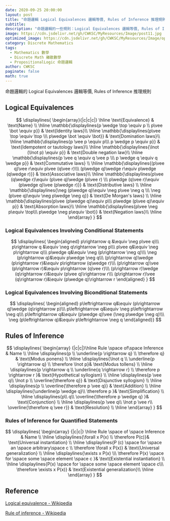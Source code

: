 ```yaml
---
date: 2020-09-25 20:00:00
layout: post
title: "命題邏輯 Logical Equivalences 邏輯等價, Rules of Inference 推理規則"
subtitle: 
description: "命題邏輯的一些規則：Logical Equivalences 邏輯等價, Rules of Inference 推理規則"
image: https://cdn.jsdelivr.net/gh/CWKSC/MyResources/Image/post11.jpg
optimized_image: https://cdn.jsdelivr.net/gh/CWKSC/MyResources/Image/optimized/post11_opt.jpg
category: Discrete Mathematics
tags: 
  - Mathematics 數學
  - Discrete Math 離散數學
  - PropositionalLogic 命題邏輯
author: CWKSC
paginate: false
math: true
---
```


命題邏輯的 Logical Equivalences 邏輯等價, Rules of Inference 推理規則

## Logical Equivalences

$$
\displaylines{
\begin{array}{|c|c|c|}
\hline
  \text{Equivalence} & \text{Name} \\ 
\hline
   \mathbb{\displaylines{p \wedge \top \equiv p \\
p\vee \bot \equiv p}} & \text{Identity laws}\\
\hline
   \mathbb{\displaylines{p\vee \top \equiv \top \\\
p\wedge \bot \equiv \bot}} & \text{Domination laws}\\
\hline
   \mathbb{\displaylines{p \vee p \equiv p\\\
p \wedge p \equiv p}} & \text{Idempotent or tautology laws}\\ 
\hline
   \mathbb{\displaylines{\lnot (\lnot p) \equiv p}} & \text{Double negation law}\\
\hline
   \mathbb{\displaylines{p \vee q \equiv q \vee p \\\
p \wedge q \equiv q \wedge p}} & \text{Commutative laws} \\
\hline
   \mathbb{\displaylines{(p\vee q)\vee r\equiv p\vee (q\vee r)\\\
(p\wedge q)\wedge r\equiv p\wedge (q\wedge r)}} & \text{Associative laws}\\ 
\hline
   \mathbb{\displaylines{p\vee (q\wedge r)\equiv (p\vee q)\wedge (p\vee r) \\\
p\wedge (q\vee r)\equiv (p\wedge q)\vee (p\wedge r)}} & \text{Distributive laws} \\ 
\hline
    \mathbb{\displaylines{\neg (p\wedge q)\equiv \neg p\vee \neg q \\\
\neg (p\vee q)\equiv \neg p\wedge \neg q}} & \text{De Morgan's laws} \\
\hline
    \mathbb{\displaylines{p\vee (p\wedge q)\equiv p\\\
p\wedge (p\vee q)\equiv p}} & \text{Absorption laws}\\
\hline
    \mathbb{\displaylines{p\vee \neg p\equiv \top\\\
p\wedge \neg p\equiv \bot}} & \text{Negation laws}\\
    \hline
\end{array}
}
$$

### Logical Equivalences Involving Conditional Statements

$$
\displaylines{
\begin{aligned}
p\rightarrow q &\equiv \neg p\vee q\\\
p\rightarrow q &\equiv \neg q\rightarrow \neg p\\\
p\vee q&\equiv \neg p\rightarrow q\\\
p\wedge q&\equiv \neg (p\rightarrow \neg q)\\\
\neg (p\rightarrow q)&\equiv p\wedge \neg q\\\
(p\rightarrow q)\wedge (p\rightarrow r)&\equiv p\rightarrow (q\wedge r)\\\
(p\rightarrow q)\vee (p\rightarrow r)&\equiv p\rightarrow (q\vee r)\\\
(p\rightarrow r)\wedge (q\rightarrow r)&\equiv (p\vee q)\rightarrow r\\\
(p\rightarrow r)\vee (q\rightarrow r)&\equiv (p\wedge q)\rightarrow r
\end{aligned}
}
$$

### Logical Equivalences Involving Biconditional Statements

$$
\displaylines{
\begin{aligned}
p\leftrightarrow  q&\equiv (p\rightarrow q)\wedge (q\rightarrow p)\\\
p\leftrightarrow  q&\equiv \neg p\leftrightarrow  \neg q\\\
p\leftrightarrow  q&\equiv (p\wedge q)\vee (\neg p\wedge \neg q)\\\
\neg (p\leftrightarrow  q)&\equiv p\leftrightarrow  \neg q
\end{aligned}}
$$

## Rules of Inference

$$
\displaylines{
\begin{array} {|c|c|}\hline Rule \space of\space Inference & Name \\ 
\hline 
\displaylines{p \\ \underline{p \rightarrow q} \\ \therefore q} & \text{Modus ponens} \\ 
\hline 
\displaylines{\lnot q \\ \underline{p \rightarrow q} \\ \therefore \lnot p}& \text{Modus tollens} \\ 
\hline 
\displaylines{p \rightarrow q \\ \underline{q \rightarrow r} \\ \therefore p \rightarrow r }& \text{Hypothetical syllogism} \\ 
\hline
\displaylines{p \vee q\\ \lnot p \\ \overline{\therefore q}} & \text{Disjunctive syllogism} \\ 
\hline 
\displaylines{p \\ \overline{\therefore p \vee q}} & \text{Addition} \\ 
\hline
\displaylines{\underline{p \wedge q}\\ \therefore p }& \text{Simplification} \\ 
\hline 
\displaylines{p\\ q\\ \overline{\therefore p \wedge q} }& \text{Conjunction} \\
\hline 
\displaylines{p \vee q\\ \lnot p \vee r\\ \overline{\therefore q \vee r}} & \text{Resolution} \\ \hline
\end{array}
}
$$

### Rules of Inference for Quantified Statements

$$
\displaylines{
\begin{array} {|c|c|}
\hline 
Rule \space of \space Inference & Name \\ 
\hline 
\displaylines{\forall x P(x) \\ \therefore P(c)}& \text{Universal instantiation} \\
\hline 
\displaylines{P (c) \space for \space an \space arbitrary\space c \\ \therefore \forall x P(x)} & \text{Universal generalization} \\
\hline
\displaylines{\exists x P(x) \\\ \therefore P(x) \space for \space some \space element \space c }& \text{Existential instantiation} \\
\hline 
\displaylines{P(x) \space for \space some \space element \space c\\\ \therefore \exists x P(x)} & \text{Existential generalization}\\
\hline
\end{array}
}
$$

## Reference

[Logical equivalence - Wikipedia](https://en.wikipedia.org/wiki/Logical_equivalence)

[Rule of inference - Wikipedia](https://en.wikipedia.org/wiki/Rule_of_inference)